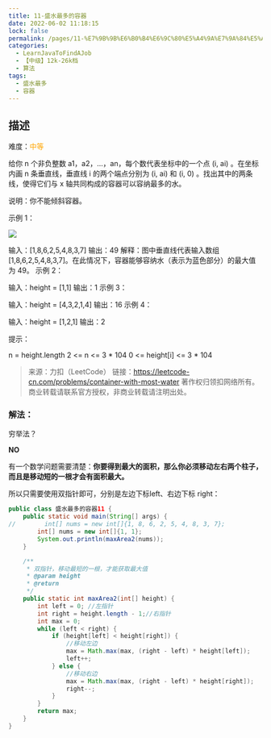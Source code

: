 ```yaml
---
title: 11-盛水最多的容器
date: 2022-06-02 11:18:15
lock: false
permalink: /pages/11-%E7%9B%9B%E6%B0%B4%E6%9C%80%E5%A4%9A%E7%9A%84%E5%AE%B9%E5%99%A8
categories: 
  - LearnJavaToFindAJob
  - 【中级】12k-26k档
  - 算法
tags: 
  - 盛水最多
  - 容器
---
```

## 描述

难度：<span style="color:orange">中等</span>

给你 n 个非负整数 a1，a2，...，an，每个数代表坐标中的一个点 (i, ai) 。在坐标内画 n 条垂直线，垂直线 i 的两个端点分别为 (i, ai) 和 (i, 0) 。找出其中的两条线，使得它们与 x 轴共同构成的容器可以容纳最多的水。

说明：你不能倾斜容器。

 

示例 1：

![](https://aliyun-lc-upload.oss-cn-hangzhou.aliyuncs.com/aliyun-lc-upload/uploads/2018/07/25/question_11.jpg)

输入：[1,8,6,2,5,4,8,3,7]
输出：49 
解释：图中垂直线代表输入数组 [1,8,6,2,5,4,8,3,7]。在此情况下，容器能够容纳水（表示为蓝色部分）的最大值为 49。
示例 2：

输入：height = [1,1]
输出：1
示例 3：

输入：height = [4,3,2,1,4]
输出：16
示例 4：

输入：height = [1,2,1]
输出：2


提示：

n = height.length
2 <= n <= 3 * 104
0 <= height[i] <= 3 * 104

>来源：力扣（LeetCode）
>链接：https://leetcode-cn.com/problems/container-with-most-water
>著作权归领扣网络所有。商业转载请联系官方授权，非商业转载请注明出处。

### 解法：

穷举法？

**NO**

有一个数学问题需要清楚：**你要得到最大的面积，那么你必须移动左右两个柱子，而且是移动短的一根才会有面积最大。**

所以只需要使用双指针即可，分别是左边下标left、右边下标 right：

```java
public class 盛水最多的容器11 {
    public static void main(String[] args) {
//        int[] nums = new int[]{1, 8, 6, 2, 5, 4, 8, 3, 7};
        int[] nums = new int[]{1, 1};
        System.out.println(maxArea2(nums));
    }

    /**
     * 双指针，移动最短的一根，才能获取最大值
     * @param height
     * @return
     */
    public static int maxArea2(int[] height) {
        int left = 0; //左指针
        int right = height.length - 1;//右指针
        int max = 0;
        while (left < right) {
            if (height[left] < height[right]) {
                //移动左边
                max = Math.max(max, (right - left) * height[left]);
                left++;
            } else {
                //移动右边
                max = Math.max(max, (right - left) * height[right]);
                right--;
            }
        }
        return max;
    }
}
```